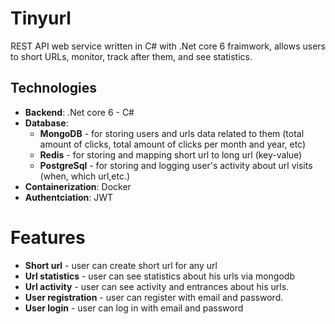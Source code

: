 # Tinyurl 
REST API web service written in C# with .Net core 6 fraimwork, allows users to short URLs, monitor, track after them, and
see statistics.

## Technologies
* **Backend**: .Net core 6 - C#
* **Database**:
    * **MongoDB** - for storing users and urls data related to them (total amount of clicks, total amount of clicks per month and year, etc)
    * **Redis** - for storing and mapping short url to long url (key-value)
    * **PostgreSql** - for storing and logging user's activity about url visits (when, which url,etc.)
* **Containerization**: Docker
* **Authentciation**: JWT 

# Features
* **Short url** - user can create short url for any url
* **Url statistics** - user can see statistics about his urls via mongodb
* **Url activity** - user can see activity and entrances about his urls.
* **User registration** - user can register with email and password.
* **User login** - user can log in with email and password


